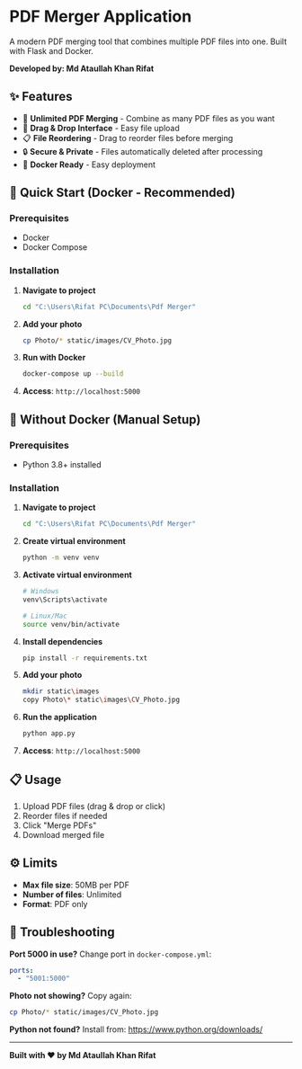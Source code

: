 # PDF Merger Application

A modern PDF merging tool that combines multiple PDF files into one. Built with Flask and Docker.

**Developed by: Md Ataullah Khan Rifat**

## ✨ Features

- 🔄 **Unlimited PDF Merging** - Combine as many PDF files as you want
- 🎯 **Drag & Drop Interface** - Easy file upload
- 📋 **File Reordering** - Drag to reorder files before merging
- 🔒 **Secure & Private** - Files automatically deleted after processing
- 🐳 **Docker Ready** - Easy deployment

## 🚀 Quick Start (Docker - Recommended)

### Prerequisites
- Docker
- Docker Compose

### Installation

1. **Navigate to project**
   ```bash
   cd "C:\Users\Rifat PC\Documents\Pdf Merger"
   ```

2. **Add your photo**
   ```bash
   cp Photo/* static/images/CV_Photo.jpg
   ```

3. **Run with Docker**
   ```bash
   docker-compose up --build
   ```

4. **Access**: `http://localhost:5000`

## 🐍 Without Docker (Manual Setup)

### Prerequisites
- Python 3.8+ installed

### Installation

1. **Navigate to project**
   ```bash
   cd "C:\Users\Rifat PC\Documents\Pdf Merger"
   ```

2. **Create virtual environment**
   ```bash
   python -m venv venv
   ```

3. **Activate virtual environment**
   ```bash
   # Windows
   venv\Scripts\activate
   
   # Linux/Mac
   source venv/bin/activate
   ```

4. **Install dependencies**
   ```bash
   pip install -r requirements.txt
   ```

5. **Add your photo**
   ```bash
   mkdir static\images
   copy Photo\* static\images\CV_Photo.jpg
   ```

6. **Run the application**
   ```bash
   python app.py
   ```

7. **Access**: `http://localhost:5000`

## 📋 Usage

1. Upload PDF files (drag & drop or click)
2. Reorder files if needed
3. Click "Merge PDFs"
4. Download merged file

## ⚙️ Limits

- **Max file size**: 50MB per PDF
- **Number of files**: Unlimited
- **Format**: PDF only

## 🐛 Troubleshooting

**Port 5000 in use?** Change port in `docker-compose.yml`:
```yaml
ports:
  - "5001:5000"
```

**Photo not showing?** Copy again:
```bash
cp Photo/* static/images/CV_Photo.jpg
```

**Python not found?** Install from: https://www.python.org/downloads/

---

**Built with ❤️ by Md Ataullah Khan Rifat**
